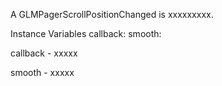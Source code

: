 A GLMPagerScrollPositionChanged is xxxxxxxxx.Instance Variables	callback:		<Object>	smooth:		<Object>callback	- xxxxxsmooth	- xxxxx